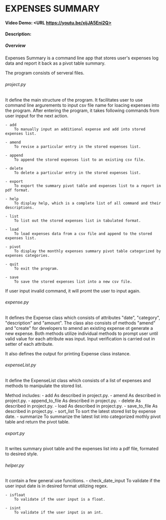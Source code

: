 # EXPENSES SUMMARY
#### Video Demo: <URL https://youtu.be/xijJA5Eni2Q>
#### Description:
##### **Overview**
Expenses Summary is a command line app that stores user's expenses log data and report it back as a pivot table summary.

The program consists of serveral files.

###### project.py
It define the main structure of the program. It facilitates user to use command line argurements to input csv file name for loacing expenses into the program. After entering the program, it takes following commands from user inpput for the next action.

    - add
        To manually input an additional expense and add into stored expenses list.

    - amend
        To revise a particular entry in the stored expenses list.

    - append
        To append the stored expenses list to an existing csv file.

    - delete
        To delete a particular entry in the stored expenses list.

    - export
        To export the summary pivot table and expenses list to a report in pdf format.

    - help
        To display help, which is a complete list of all command and their descriptions.

    - list
        To list out the stored expenses list in tabulated format.

    - load
        To load expenses data from a csv file and append to the stored expenses list.

    - pivot
        To display the monthly expenses summary pivot table categorized by expenses categories.

    - quit
        To exit the program.

    - save
        To save the stored expenses list into a new csv file.

If user input invalid command, it will promt the user to input again.


###### expense.py
It defines the Expense class which consists of attributes "date", "category", "description" and "amount". The class also consists of methods "amend" and "create" for developers to amend an existing expense ot generate a new expense. Both methods utilize individual methods to prompt user until valid value for each attribute was input. Input verification is carried out in setter of each attribute.

It also defines the output for printing Expense class instance.

###### expenseList.py
It define the ExpenseList class which consists of a list of expenses and methods to manipulate the stored list.

Method includes:
    - add
        As described in project.py.
    - amend
        As described in project.py.
    - append_to_file
        As described in project.py.
    - delete
        As described in project.py.
    - load
        As described in project.py.
    - save_to_file
        As described in project.py.
    - sort_list
        To sort the latest stored list by expense date.
    - summarize
        To summarize the latest list into categorized mothly pivot table and return the pivot table.

###### export.py
It writes summary pivot table and the expenses list into a pdf file, formated to desired style.


###### helper.py
It contain a few general use funcitions.
    - check_date_input
        To validate if the user input date is in desired format utilizing regex.

    - isfloat
        To validate if the user input is a float.

    - isint
        To validate if the user input is an int.


